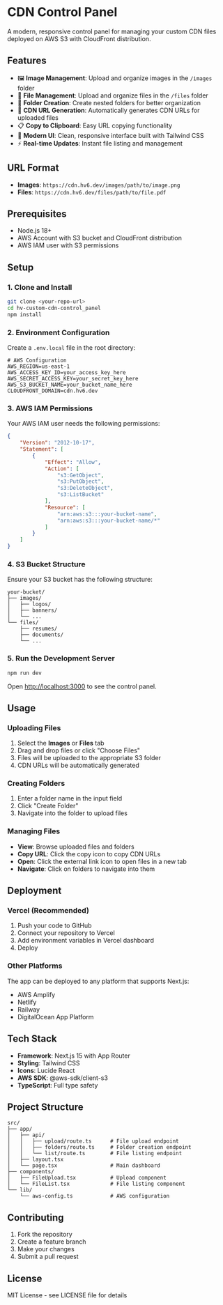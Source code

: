 # CDN Control Panel

A modern, responsive control panel for managing your custom CDN files deployed on AWS S3 with CloudFront distribution.

## Features

- 🖼️ **Image Management**: Upload and organize images in the `/images` folder
- 📁 **File Management**: Upload and organize files in the `/files` folder
- 📂 **Folder Creation**: Create nested folders for better organization
- 🔗 **CDN URL Generation**: Automatically generates CDN URLs for uploaded files
- 📋 **Copy to Clipboard**: Easy URL copying functionality
- 🎨 **Modern UI**: Clean, responsive interface built with Tailwind CSS
- ⚡ **Real-time Updates**: Instant file listing and management

## URL Format

- **Images**: `https://cdn.hv6.dev/images/path/to/image.png`
- **Files**: `https://cdn.hv6.dev/files/path/to/file.pdf`

## Prerequisites

- Node.js 18+ 
- AWS Account with S3 bucket and CloudFront distribution
- AWS IAM user with S3 permissions

## Setup

### 1. Clone and Install

```bash
git clone <your-repo-url>
cd hv-custom-cdn-control_panel
npm install
```

### 2. Environment Configuration

Create a `.env.local` file in the root directory:

```env
# AWS Configuration
AWS_REGION=us-east-1
AWS_ACCESS_KEY_ID=your_access_key_here
AWS_SECRET_ACCESS_KEY=your_secret_key_here
AWS_S3_BUCKET_NAME=your_bucket_name_here
CLOUDFRONT_DOMAIN=cdn.hv6.dev
```

### 3. AWS IAM Permissions

Your AWS IAM user needs the following permissions:

```json
{
    "Version": "2012-10-17",
    "Statement": [
        {
            "Effect": "Allow",
            "Action": [
                "s3:GetObject",
                "s3:PutObject",
                "s3:DeleteObject",
                "s3:ListBucket"
            ],
            "Resource": [
                "arn:aws:s3:::your-bucket-name",
                "arn:aws:s3:::your-bucket-name/*"
            ]
        }
    ]
}
```

### 4. S3 Bucket Structure

Ensure your S3 bucket has the following structure:
```
your-bucket/
├── images/
│   ├── logos/
│   ├── banners/
│   └── ...
└── files/
    ├── resumes/
    ├── documents/
    └── ...
```

### 5. Run the Development Server

```bash
npm run dev
```

Open [http://localhost:3000](http://localhost:3000) to see the control panel.

## Usage

### Uploading Files

1. Select the **Images** or **Files** tab
2. Drag and drop files or click "Choose Files"
3. Files will be uploaded to the appropriate S3 folder
4. CDN URLs will be automatically generated

### Creating Folders

1. Enter a folder name in the input field
2. Click "Create Folder"
3. Navigate into the folder to upload files

### Managing Files

- **View**: Browse uploaded files and folders
- **Copy URL**: Click the copy icon to copy CDN URLs
- **Open**: Click the external link icon to open files in a new tab
- **Navigate**: Click on folders to navigate into them

## Deployment

### Vercel (Recommended)

1. Push your code to GitHub
2. Connect your repository to Vercel
3. Add environment variables in Vercel dashboard
4. Deploy

### Other Platforms

The app can be deployed to any platform that supports Next.js:
- AWS Amplify
- Netlify
- Railway
- DigitalOcean App Platform

## Tech Stack

- **Framework**: Next.js 15 with App Router
- **Styling**: Tailwind CSS
- **Icons**: Lucide React
- **AWS SDK**: @aws-sdk/client-s3
- **TypeScript**: Full type safety

## Project Structure

```
src/
├── app/
│   ├── api/
│   │   ├── upload/route.ts      # File upload endpoint
│   │   ├── folders/route.ts     # Folder creation endpoint
│   │   └── list/route.ts        # File listing endpoint
│   ├── layout.tsx
│   └── page.tsx                 # Main dashboard
├── components/
│   ├── FileUpload.tsx           # Upload component
│   └── FileList.tsx             # File listing component
└── lib/
    └── aws-config.ts            # AWS configuration
```

## Contributing

1. Fork the repository
2. Create a feature branch
3. Make your changes
4. Submit a pull request

## License

MIT License - see LICENSE file for details
